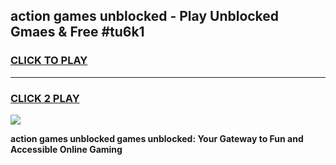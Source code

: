 
## action games unblocked - Play Unblocked Gmaes & Free #tu6k1
<h3>
<a href="https://premium.freeplayer.one?title=action_games_unblocked&ref=03M">CLICK TO PLAY</a></h3>
<hr>

<h3>
<a href="https://premium.freeplayer.one?title=action_games_unblocked&ref=03M">CLICK 2 PLAY</a>
  
</h3>

<a href="https://premium.freeplayer.one?title=action_games_unblocked&ref=03M"><img src="https://clearcache.store/games.png"></a>


**action games unblocked games unblocked: Your Gateway to Fun and Accessible Online Gaming**

